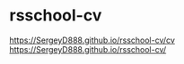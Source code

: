 # rsschool-cv
https://SergeyD888.github.io/rsschool-cv/cv
https://SergeyD888.github.io/rsschool-cv/
